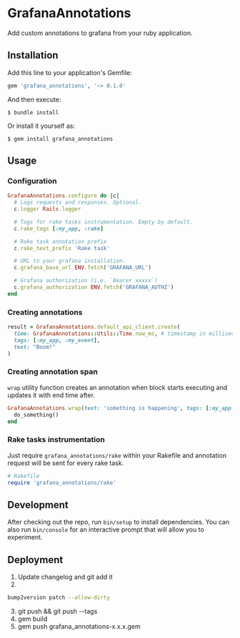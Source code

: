 # GrafanaAnnotations

Add custom annotations to grafana from your ruby application.

## Installation

Add this line to your application's Gemfile:

```ruby
gem 'grafana_annotations', '~> 0.1.0'
```

And then execute:

    $ bundle install

Or install it yourself as:

    $ gem install grafana_annotations

## Usage

### Configuration

```ruby
GrafanaAnnotations.configure do |c|
  # Logs requests and responses. Optional.
  c.logger Rails.logger

  # Tags for rake tasks instrumentation. Empty by default.
  c.rake_tags [:my_app, :rake]

  # Rake task annotation prefix
  c.rake_text_prefix 'Rake task'

  # URL to your grafana installation.
  c.grafana_base_url ENV.fetch('GRAFANA_URL')

  # Grafana authorization (i.e. `Bearer xxxxx`)
  c.grafana_authorization ENV.fetch('GRAFANA_AUTHZ')
end
```

### Creating annotations

```ruby
result = GrafanaAnnotations.default_api_client.create(
  time: GrafanaAnnotations::Utils::Time.now_ms, # timestamp in milliseconds (integer)
  tags: [:my_app, :my_event],
  text: "Boom!"
)
```

### Creating annotation span

`wrap` utility function creates an annotation when block starts executing and updates it with end time after.

```ruby
GrafanaAnnotations.wrap(text: 'something is happening', tags: [:my_app, :something]) do
  do_something()
end
```

### Rake tasks instrumentation

Just require `grafana_annotations/rake` within your Rakefile and annotation request will be sent for every rake task.
```ruby
# Rakefile
require 'grafana_annotations/rake'
```

## Development

After checking out the repo, run `bin/setup` to install dependencies. You can also run `bin/console` for an interactive prompt that will allow you to experiment.

## Deployment

1. Update changelog and git add it
2.

```sh
bump2version patch --allow-dirty
```

3. git push && git push --tags
4. gem build
5. gem push grafana_annotations-x.x.x.gem
